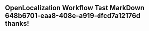 <properties
ms.topic="hero-topic"
ms.test1="hero-topic"
ms.test2="test"/>

## OpenLocalization Workflow Test MarkDown 648b6701-eaa8-408e-a919-dfcd7a12176d thanks!
